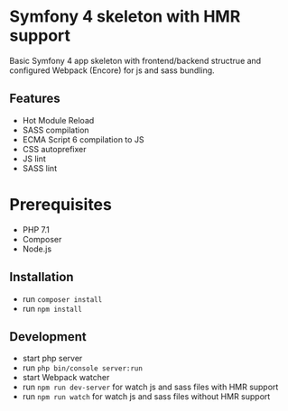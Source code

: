 # Symfony 4 skeleton with HMR support
Basic Symfony 4 app skeleton with frontend/backend structrue and configured Webpack (Encore) for js and sass bundling.

## Features
- Hot Module Reload
- SASS compilation
- ECMA Script 6 compilation to JS
- CSS autoprefixer
- JS lint
- SASS lint

# Prerequisites
- PHP 7.1
- Composer
- Node.js

## Installation
- run ``composer install``
- run ``npm install``

## Development
- start php server
- run ``php bin/console server:run``
- start Webpack watcher
- run ``npm run dev-server`` for watch js and sass files with HMR support
- run ``npm run watch`` for watch js and sass files without HMR support
